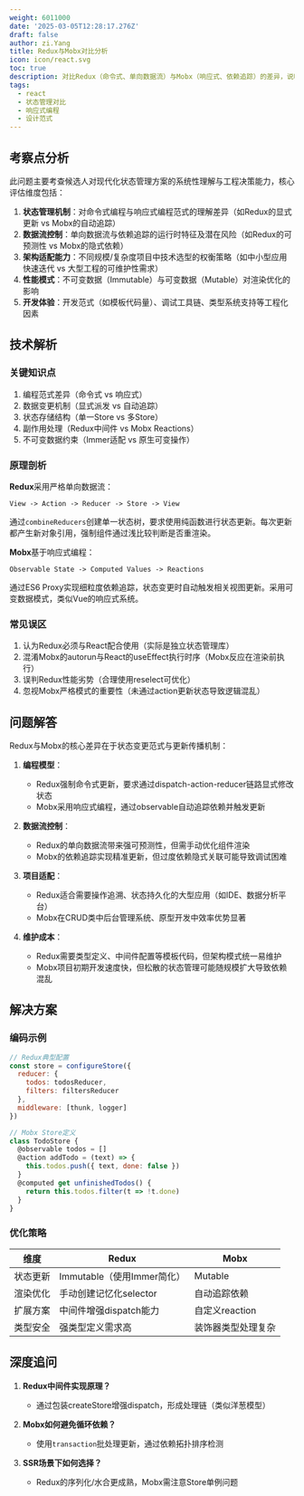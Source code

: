 ```yaml
---
weight: 6011000
date: '2025-03-05T12:28:17.276Z'
draft: false
author: zi.Yang
title: Redux与Mobx对比分析
icon: icon/react.svg
toc: true
description: 对比Redux（命令式、单向数据流）与Mobx（响应式、依赖追踪）的差异，说明在项目复杂度、维护成本、开发体验上的权衡策略？
tags:
  - react
  - 状态管理对比
  - 响应式编程
  - 设计范式
---
```


## 考察点分析

此问题主要考查候选人对现代化状态管理方案的系统性理解与工程决策能力，核心评估维度包括：

1. **状态管理机制**：对命令式编程与响应式编程范式的理解差异（如Redux的显式更新 vs Mobx的自动追踪）
2. **数据流控制**：单向数据流与依赖追踪的运行时特征及潜在风险（如Redux的可预测性 vs Mobx的隐式依赖）
3. **架构适配能力**：不同规模/复杂度项目中技术选型的权衡策略（如中小型应用快速迭代 vs 大型工程的可维护性需求）
4. **性能模式**：不可变数据（Immutable）与可变数据（Mutable）对渲染优化的影响
5. **开发体验**：开发范式（如模板代码量）、调试工具链、类型系统支持等工程化因素

## 技术解析

### 关键知识点

1. 编程范式差异（命令式 vs 响应式）
2. 数据变更机制（显式派发 vs 自动追踪）
3. 状态存储结构（单一Store vs 多Store）
4. 副作用处理（Redux中间件 vs Mobx Reactions）
5. 不可变数据约束（Immer适配 vs 原生可变操作）

### 原理剖析

**Redux**采用严格单向数据流：

```
View -> Action -> Reducer -> Store -> View
```

通过`combineReducers`创建单一状态树，要求使用纯函数进行状态更新。每次更新都产生新对象引用，强制组件通过浅比较判断是否重渲染。

**Mobx**基于响应式编程：

```
Observable State -> Computed Values -> Reactions
```

通过ES6 Proxy实现细粒度依赖追踪，状态变更时自动触发相关视图更新。采用可变数据模式，类似Vue的响应式系统。

### 常见误区

1. 认为Redux必须与React配合使用（实际是独立状态管理库）
2. 混淆Mobx的autorun与React的useEffect执行时序（Mobx反应在渲染前执行）
3. 误判Redux性能劣势（合理使用reselect可优化）
4. 忽视Mobx严格模式的重要性（未通过action更新状态导致逻辑混乱）

## 问题解答

Redux与Mobx的核心差异在于状态变更范式与更新传播机制：

1. **编程模型**：
   - Redux强制命令式更新，要求通过dispatch-action-reducer链路显式修改状态
   - Mobx采用响应式编程，通过observable自动追踪依赖并触发更新

2. **数据流控制**：
   - Redux的单向数据流带来强可预测性，但需手动优化组件渲染
   - Mobx的依赖追踪实现精准更新，但过度依赖隐式关联可能导致调试困难

3. **项目适配**：
   - Redux适合需要操作追溯、状态持久化的大型应用（如IDE、数据分析平台）
   - Mobx在CRUD类中后台管理系统、原型开发中效率优势显著

4. **维护成本**：
   - Redux需要类型定义、中间件配置等模板代码，但架构模式统一易维护
   - Mobx项目初期开发速度快，但松散的状态管理可能随规模扩大导致依赖混乱

## 解决方案

### 编码示例

```javascript
// Redux典型配置
const store = configureStore({
  reducer: {
    todos: todosReducer,
    filters: filtersReducer
  },
  middleware: [thunk, logger]
})

// Mobx Store定义
class TodoStore {
  @observable todos = []
  @action addTodo = (text) => {
    this.todos.push({ text, done: false })
  }
  @computed get unfinishedTodos() {
    return this.todos.filter(t => !t.done)
  }
}
```

### 优化策略

| 维度       | Redux                         | Mobx                 |
|------------|-------------------------------|----------------------|
| 状态更新   | Immutable（使用Immer简化）     | Mutable              |
| 渲染优化   | 手动创建记忆化selector        | 自动追踪依赖         |
| 扩展方案   | 中间件增强dispatch能力        | 自定义reaction       |
| 类型安全   | 强类型定义需求高              | 装饰器类型处理复杂   |

## 深度追问

1. **Redux中间件实现原理？**
   - 通过包装createStore增强dispatch，形成处理链（类似洋葱模型）

2. **Mobx如何避免循环依赖？**
   - 使用`transaction`批处理更新，通过依赖拓扑排序检测

3. **SSR场景下如何选择？**
   - Redux的序列化/水合更成熟，Mobx需注意Store单例问题

